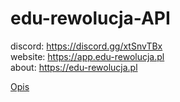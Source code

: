 # edu-rewolucja-API

discord: https://discord.gg/xtSnvTBx
<br>
website: https://app.edu-rewolucja.pl
<br>
about: https://edu-rewolucja.pl


<a href="https://github.com/GrandeWaver/edu-rewolucja/blob/main/Projekt%20%E2%80%9Cedu-rewolucja%E2%80%9D%20(1).pdf">Opis</a>
